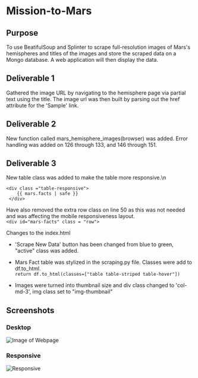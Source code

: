 # Mission-to-Mars

## Purpose
To use BeatifulSoup and Splinter to scrape full-resolution images of Mars's hemispheres and titles of the images and store the scraped data on a Mongo database. A web application will then display the data.

## Deliverable 1
Gathered the image URL by navigating to the hemisphere page via partial text using the title. The image url was then built by parsing out the href attribute for the 'Sample' link. 

## Deliverable 2
New function called mars_hemisphere_images(browser) was added. Error handling was added on 126 through 133, and 146 through 151. 

## Deliverable 3
New table class was added to make the table more responsive.\n
```
<div class ="table-responsive">
    {{ mars.facts | safe }}
 </div>
```
Have also removed the extra row class on line 50 as this was not needed and was affecting the mobile responsiveness layout.<br>
```<div id="mars-facts" class = "row">```

Changes to the index.html
* 'Scrape New Data' button has been changed from blue to green, "active" class was added.
* Mars Fact table was stylized in the scraping.py file. Classes were add to df.to_html.<br>
    ```return df.to_html(classes=["table table-striped table-hover"])```

* Images were turned into thumbnail size and div class changed to 'col-md-3', img class set to "img-thumbnail"


## Screenshots

### Desktop
![Image of Webpage](resources/scraping_webpage.png)

### Responsive
![Responsive](resources/responsive.png)